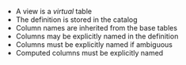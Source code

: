 - A view is a *virtual* table
- The definition is stored in the catalog
- Column names are inherited from the base tables
- Columns may be explicitly named in the definition
- Columns must be explicitly named if ambiguous
- Computed columns must be explicitly named